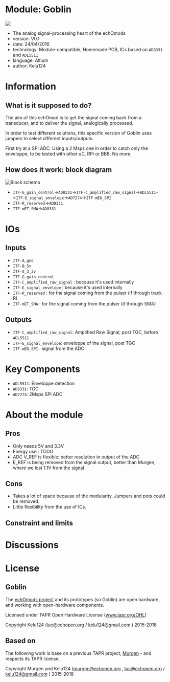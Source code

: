 # Module: Goblin

![](/goblin/viewme.png)

* The analog signal-processing heart of the echOmods
* version: V0.1
* date: 24/04/2016
* technology: Module-compatible, Homemade PCB, ICs based on `AD8331` and `ADL5511`
* language: Altium
* author: Kelu124

# Information

## What is it supposed to do?

The aim of this echOmod is to get the signal coming back from a transducer, and to deliver the signal, analogically processed.

In order to test different solutions, this specific version of Goblin uses jumpers to select different inputs/outputs. 

First try at a SPI ADC. Using a 2 Msps one in order to catch only the enveloppe, to be tested with other uC, RPi or BBB. No more.

## How does it work: block diagram

![Block schema](/goblin/source/blocks.png)

* `ITF-G_gain_control`->`AD8331`->`ITF-C_amplified_raw_signal`->`ADL5511`->`ITF-E_signal_envelope`->`AD7274`->`ITF-mEG_SPI`
* `ITF-R_reserved`->`AD8331`
* `ITF-mET_SMA`->`AD8331`

# IOs

## Inputs

* `ITF-A_gnd`
* `ITF-B_5v`
* `ITF-S_3_3v`
* `ITF-G_gain_control`
* `ITF-C_amplified_raw_signal` : because it's used internally
* `ITF-E_signal_envelope` : because it's used internally
* `ITF-R_reserved` : for the signal coming from the pulser (if through track R)
* `ITF-mET_SMA` : for the signal coming from the pulser (if through SMA)

## Outputs

* `ITF-C_amplified_raw_signal`: Amplified Raw Signal, post TGC, before `ADL5511`
* `ITF-E_signal_envelope`: enveloppe of the signal, post TGC
* `ITF-mEG_SPI` : signal from the ADC

# Key Components

* `ADL5511`: Enveloppe detection 
* `AD8331`: TGC
* `AD7274`: 2Msps SPI ADC

# About the module

## Pros

* Only needs 5V and 3.3V
* Energy use : TODO
* ADC V_REF is flexible: better resolution in output of the ADC
* E_REF is being removed from the signal output, better than Murgen, where we lost 1.1V from the signal

## Cons

* Takes a lot of space because of the modularity. Jumpers and pots could be removed.
* Little flexibility from the use of ICs.

## Constraint and limits

# Discussions


# License

## Goblin 

The [echOmods project](https://github.com/kelu124/echomods) and its prototypes (so Goblin) are open hardware, and working with open-hardware components.

Licensed under TAPR Open Hardware License (www.tapr.org/OHL)

Copyright Kelu124 (luc@echopen.org / kelu124@gmail.com ) 2015-2018

## Based on 

The following work is base on a previous TAPR project, [Murgen](https://github.com/kelu124/murgen-dev-kit) - and respects its TAPR license.

Copyright Murgen and Kelu124 (murgen@echopen.org , luc@echopen.org / kelu124@gmail.com ) 2015-2018
